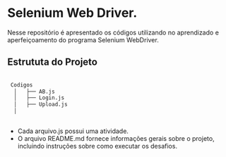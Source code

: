 
# Selenium Web Driver.

Nesse repositório é apresentado os códigos utilizando no aprendizado e aperfeiçoamento do programa Selenium WebDriver.


## Estrututa do Projeto


```bash
  
 Codigos
  │   ├── AB.js
  │   ├── Login.js
  │   ├── Upload.js
  │   
 
```
- Cada arquivo.js possui uma atividade.
- O arquivo README.md fornece informações gerais sobre o projeto, incluindo instruções sobre como executar os desafios.
